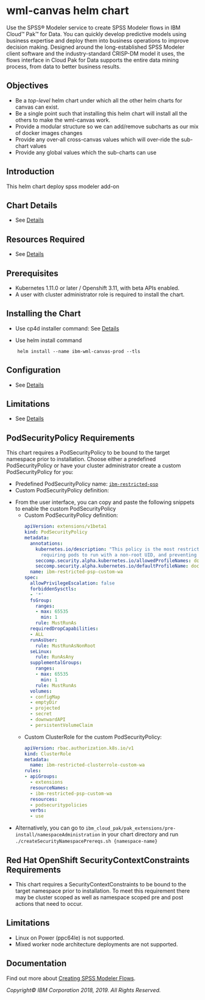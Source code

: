 # wml-canvas helm chart

Use the SPSS® Modeler service to create SPSS Modeler flows in IBM Cloud™ Pak™ for Data. You can quickly develop predictive models using business expertise and deploy them into business operations to improve decision making. Designed around the long-established SPSS Modeler client software and the industry-standard CRISP-DM model it uses, the flows interface in Cloud Pak for Data supports the entire data mining process, from data to better business results.

## Objectives
- Be a *top-level* helm chart under which all the other helm charts for canvas can exist.
- Be a single point such that installing this helm chart will install all the others to make the wml-canvas work.
- Provide a modular structure so we can add/remove subcharts as our mix of docker images changes
- Provide any over-all cross-canvas values which will over-ride the sub-chart values
- Provide any global values which the sub-charts can use

## Introduction
This helm chart deploy spss modeler add-on

## Chart Details
- See [Details](http://rhea.svl.ibm.com:9081/support/knowledgecenter/SSQNUZ_2.5.0/cpd/svc/spss/spss-install-svc.html)

## Resources Required
- See [Details](http://rhea.svl.ibm.com:9081/support/knowledgecenter/SSQNUZ_2.5.0/cpd/svc/spss/spss-install-svc.html)


## Prerequisites
* Kubernetes 1.11.0 or later / Openshift 3.11, with beta APIs enabled.
* A user with cluster administrator role is required to install the chart.

	  
## Installing the Chart

* Use cp4d installer command: 
 See [Details](http://rhea.svl.ibm.com:9081/support/knowledgecenter/SSQNUZ_2.5.0/cpd/svc/spss/spss-install-svc.html)

* Use helm install command

```
	helm install --name ibm-wml-canvas-prod --tls
```

## Configuration
- See [Details](http://rhea.svl.ibm.com:9081/support/knowledgecenter/SSQNUZ_2.5.0/cpd/svc/spss/spss-install-svc.html)

## Limitations
- See [Details](http://rhea.svl.ibm.com:9081/support/knowledgecenter/SSQNUZ_2.5.0/cpd/svc/spss/spss-install-svc.html)

## PodSecurityPolicy Requirements

This chart requires a PodSecurityPolicy to be bound to the target namespace prior to installation. Choose either a predefined PodSecurityPolicy or have your cluster administrator create a custom PodSecurityPolicy for you:
* Predefined PodSecurityPolicy name: [`ibm-restricted-psp`](https://ibm.biz/cpkspec-psp)
* Custom PodSecurityPolicy definition:

- From the user interface, you can copy and paste the following snippets to enable the custom PodSecurityPolicy
  - Custom PodSecurityPolicy definition:
    ```yaml
    apiVersion: extensions/v1beta1
    kind: PodSecurityPolicy
    metadata:
      annotations:
        kubernetes.io/description: "This policy is the most restrictive,
          requiring pods to run with a non-root UID, and preventing pods from accessing the host."
        seccomp.security.alpha.kubernetes.io/allowedProfileNames: docker/default
        seccomp.security.alpha.kubernetes.io/defaultProfileName: docker/default
      name: ibm-restricted-psp-custom-wa
    spec:
      allowPrivilegeEscalation: false
      forbiddenSysctls:
      - '*'
      fsGroup:
        ranges:
        - max: 65535
          min: 1
        rule: MustRunAs
      requiredDropCapabilities:
      - ALL
      runAsUser:
        rule: MustRunAsNonRoot
      seLinux:
        rule: RunAsAny
      supplementalGroups:
        ranges:
        - max: 65535
          min: 1
        rule: MustRunAs
      volumes:
      - configMap
      - emptyDir
      - projected
      - secret
      - downwardAPI
      - persistentVolumeClaim
    ```
  - Custom ClusterRole for the custom PodSecurityPolicy:
    ```yaml
    apiVersion: rbac.authorization.k8s.io/v1
    kind: ClusterRole
    metadata:
      name: ibm-restricted-clusterrole-custom-wa
    rules:
    - apiGroups:
      - extensions
      resourceNames:
      - ibm-restricted-psp-custom-wa
      resources:
      - podsecuritypolicies
      verbs:
      - use
    ```
- Alternatively, you can go to `ibm_cloud_pak/pak_extensions/pre-install/namespaceAdministration` in your chart directory and run ```./createSecurityNamespacePrereqs.sh {namespace-name}```

## Red Hat OpenShift SecurityContextConstraints Requirements
- This chart requires a SecurityContextConstraints to be bound to the target namespace prior to installation. To meet this requirement there may be cluster scoped as well as namespace scoped pre and post actions that need to occur.

## Limitations
- Linux on Power (ppc64le) is not supported.
- Mixed worker node architecture deployments are not supported.

## Documentation

Find out more about [Creating SPSS Modeler Flows](http://rhea.svl.ibm.com:9081/support/knowledgecenter/SSQNUZ_2.5.0/wsd/spss-modeler.html).

_Copyright© IBM Corporation 2018, 2019. All Rights Reserved._
